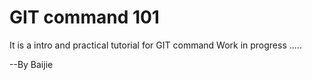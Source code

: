 # GIT command 101
It is a intro and practical tutorial for GIT command
Work in progress .....

--By Baijie
